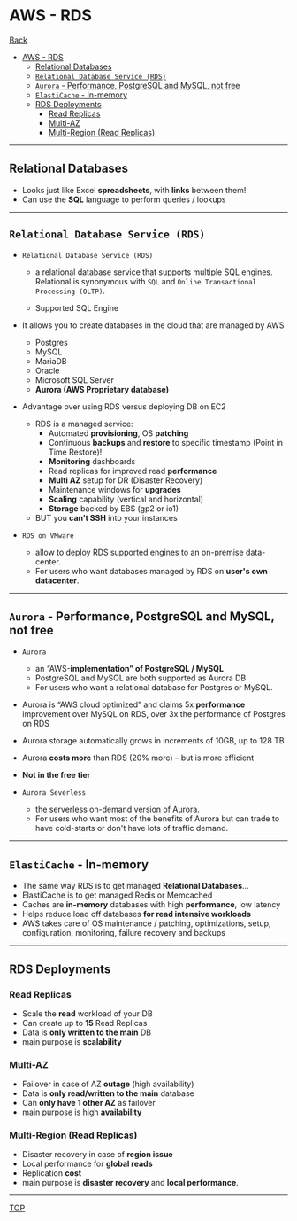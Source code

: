# AWS - RDS

[Back](../index.md)

- [AWS - RDS](#aws---rds)
  - [Relational Databases](#relational-databases)
  - [`Relational Database Service (RDS)`](#relational-database-service-rds)
  - [`Aurora` - Performance, PostgreSQL and MySQL, not free](#aurora---performance-postgresql-and-mysql-not-free)
  - [`ElastiCache` - In-memory](#elasticache---in-memory)
  - [RDS Deployments](#rds-deployments)
    - [Read Replicas](#read-replicas)
    - [Multi-AZ](#multi-az)
    - [Multi-Region (Read Replicas)](#multi-region-read-replicas)

---

## Relational Databases

- Looks just like Excel **spreadsheets**, with **links** between them!
- Can use the **SQL** language to perform queries / lookups

---

## `Relational Database Service (RDS)`

- `Relational Database Service (RDS)`

  - a relational database service that supports multiple SQL engines. Relational is synonymous with `SQL` and `Online Transactional Processing (OLTP)`.

  - Supported SQL Engine

- It allows you to create databases in the cloud that are managed by AWS

  - Postgres
  - MySQL
  - MariaDB
  - Oracle
  - Microsoft SQL Server
  - **Aurora (AWS Proprietary database)**

- Advantage over using RDS versus deploying DB on EC2

  - RDS is a managed service:
    - Automated **provisioning**, OS **patching**
    - Continuous **backups** and **restore** to specific timestamp (Point in Time Restore)!
    - **Monitoring** dashboards
    - Read replicas for improved read **performance**
    - **Multi AZ** setup for DR (Disaster Recovery)
    - Maintenance windows for **upgrades**
    - **Scaling** capability (vertical and horizontal)
    - **Storage** backed by EBS (gp2 or io1)
  - BUT you **can’t SSH** into your instances

- `RDS on VMware`
  - allow to deploy RDS supported engines to an on-premise data-center.
  - For users who want databases managed by RDS on **user's own datacenter**.

---

## `Aurora` - Performance, PostgreSQL and MySQL, not free

- `Aurora`

  - an “AWS-**implementation” of PostgreSQL / MySQL**
  - PostgreSQL and MySQL are both supported as Aurora DB
  - For users who want a relational database for Postgres or MySQL.

- Aurora is “AWS cloud optimized” and claims 5x **performance** improvement over MySQL on RDS, over 3x the performance of Postgres on RDS
- Aurora storage automatically grows in increments of 10GB, up to 128 TB
- Aurora **costs more** than RDS (20% more) – but is more efficient
- **Not in the free tier**

- `Aurora Severless`

  - the serverless on-demand version of Aurora.
  - For users who want most of the benefits of Aurora but can trade to have cold-starts or don't have lots of traffic demand.

---

## `ElastiCache` - In-memory

- The same way RDS is to get managed **Relational Databases**…
- ElastiCache is to get managed Redis or Memcached
- Caches are **in-memory** databases with high **performance**, low latency
- Helps reduce load off databases **for read intensive workloads**
- AWS takes care of OS maintenance / patching, optimizations, setup, configuration, monitoring, failure recovery and backups

---

## RDS Deployments

### Read Replicas

- Scale the **read** workload of your DB
- Can create up to **15** Read Replicas
- Data is **only written to the main** DB
- main purpose is **scalability**

### Multi-AZ

- Failover in case of AZ **outage** (high availability)
- Data is **only read/written to the main** database
- Can **only have 1 other AZ** as failover
- main purpose is high **availability**

### Multi-Region (Read Replicas)

- Disaster recovery in case of **region issue**
- Local performance for **global reads**
- Replication **cost**
- main purpose is **disaster recovery** and **local performance**.

---

[TOP](#aws---rds)
